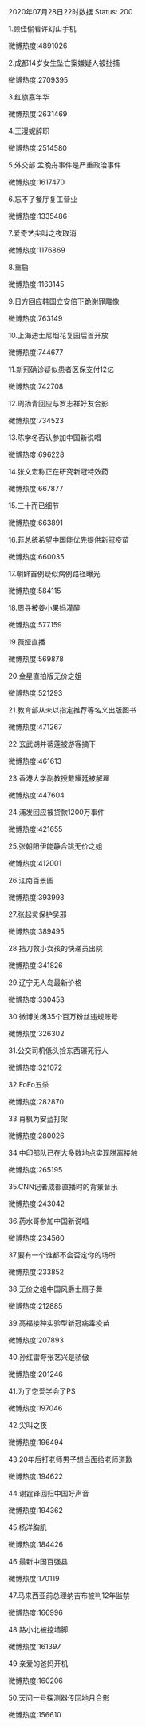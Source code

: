 2020年07月28日22时数据
Status: 200

1.顾佳偷看许幻山手机

微博热度:4891026

2.成都14岁女生坠亡案嫌疑人被批捕

微博热度:2709395

3.红旗嘉年华

微博热度:2631469

4.王漫妮辞职

微博热度:2514580

5.外交部 孟晚舟事件是严重政治事件

微博热度:1617470

6.忘不了餐厅复工营业

微博热度:1335486

7.爱奇艺尖叫之夜取消

微博热度:1176869

8.重启

微博热度:1163145

9.日方回应韩国立安倍下跪谢罪雕像

微博热度:763149

10.上海迪士尼烟花复园后首开放

微博热度:744677

11.新冠确诊疑似患者医保支付12亿

微博热度:742708

12.周扬青回应与罗志祥好友合影

微博热度:734523

13.陈学冬否认参加中国新说唱

微博热度:696228

14.张文宏称正在研究新冠特效药

微博热度:667877

15.三十而已细节

微博热度:663891

16.菲总统希望中国能优先提供新冠疫苗

微博热度:660035

17.朝鲜首例疑似病例路径曝光

微博热度:584115

18.周寻被姜小果妈灌醉

微博热度:577159

19.薇娅直播

微博热度:569878

20.金星直拍版无价之姐

微博热度:521293

21.教育部从未以指定推荐等名义出版图书

微博热度:471267

22.玄武湖并蒂莲被游客摘下

微博热度:461613

23.香港大学副教授戴耀廷被解雇

微博热度:447604

24.浦发回应被贷款1200万事件

微博热度:421655

25.张朝阳伊能静合跳无价之姐

微博热度:412001

26.江南百景图

微博热度:393993

27.张起灵保护吴邪

微博热度:389495

28.挡刀救小女孩的快递员出院

微博热度:341826

29.辽宁无人岛最新价格

微博热度:330453

30.微博关闭35个百万粉丝违规账号

微博热度:326302

31.公交司机低头捡东西碾死行人

微博热度:321072

32.FoFo五杀

微博热度:282870

33.肖枫为安蓝打架

微博热度:280026

34.中印部队已在大多数地点实现脱离接触

微博热度:265195

35.CNN记者成都直播时的背景音乐

微博热度:243042

36.药水哥参加中国新说唱

微博热度:234560

37.要有一个谁都不会否定你的场所

微博热度:233852

38.无价之姐中国风爵士扇子舞

微博热度:212885

39.高福接种实验型新冠病毒疫苗

微博热度:207893

40.孙红雷夸张艺兴是骄傲

微博热度:201246

41.为了恋爱学会了PS

微博热度:197046

42.尖叫之夜

微博热度:196494

43.20年后打老师男子想当面给老师道歉

微博热度:194622

44.谢霆锋回归中国好声音

微博热度:194362

45.杨洋胸肌

微博热度:184426

46.最新中国百强县

微博热度:170119

47.马来西亚前总理纳吉布被判12年监禁

微博热度:166996

48.路小北被挖墙脚

微博热度:161397

49.亲爱的爸妈开机

微博热度:160206

50.天问一号探测器传回地月合影

微博热度:156610


